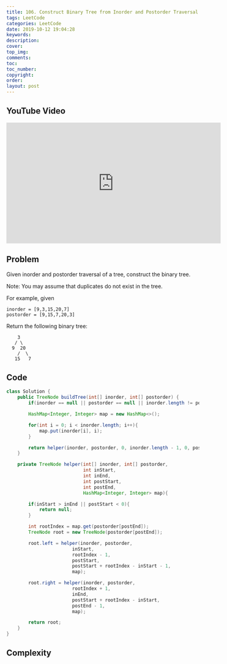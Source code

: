 ```yaml
---
title: 106. Construct Binary Tree from Inorder and Postorder Traversal
tags: LeetCode
categories: LeetCode
date: 2019-10-12 19:04:28
keywords:
description:
cover:
top_img:
comments:
toc:
toc_number:
copyright:
order:
layout: post
---
```


## YouTube Video

<iframe width="560" height="315" src="https://www.youtube.com/embed/euO5pWQtqNQ" frameborder="0" allow="accelerometer; autoplay; encrypted-media; gyroscope; picture-in-picture" allowfullscreen></iframe>

## Problem

Given inorder and postorder traversal of a tree, construct the binary tree.

Note:
You may assume that duplicates do not exist in the tree.

For example, given

```
inorder = [9,3,15,20,7]
postorder = [9,15,7,20,3]
```

Return the following binary tree:

```
    3
   / \
  9  20
    /  \
   15   7
```

## Code

```java
class Solution {
    public TreeNode buildTree(int[] inorder, int[] postorder) {
        if(inorder == null || postorder == null || inorder.length != postorder.length) return null;

        HashMap<Integer, Integer> map = new HashMap<>();

        for(int i = 0; i < inorder.length; i++){
            map.put(inorder[i], i);
        }

        return helper(inorder, postorder, 0, inorder.length - 1, 0, postorder.length - 1, map);
    }

    private TreeNode helper(int[] inorder, int[] postorder,
                            int inStart,
                            int inEnd,
                            int postStart,
                            int postEnd,
                            HashMap<Integer, Integer> map){

        if(inStart > inEnd || postStart < 0){
            return null;
        }

        int rootIndex = map.get(postorder[postEnd]);
        TreeNode root = new TreeNode(postorder[postEnd]);

        root.left = helper(inorder, postorder,
                        inStart,
                        rootIndex - 1,
                        postStart,
                        postStart + rootIndex - inStart - 1,
                        map);

        root.right = helper(inorder, postorder,
                        rootIndex + 1,
                        inEnd,
                        postStart + rootIndex - inStart,
                        postEnd - 1,
                        map);

        return root;
    }
}
```

## Complexity
